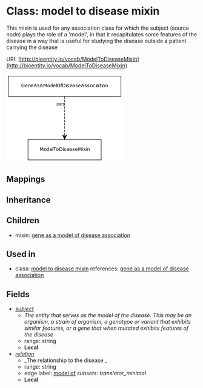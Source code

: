 # Class: model to disease mixin


This mixin is used for any association class for which the subject (source node) plays the role of a 'model', in that it recapitulates some features of the disease in a way that is useful for studying the disease outside a patient carrying the disease

URI: [http://bioentity.io/vocab/ModelToDiseaseMixin](http://bioentity.io/vocab/ModelToDiseaseMixin)

![img](images/ModelToDiseaseMixin.png)
## Mappings

## Inheritance

## Children

 *  mixin: [gene as a model of disease association](GeneAsAModelOfDiseaseAssociation.md)
## Used in

 *  class: [model to disease mixin](ModelToDiseaseMixin.md) references: [gene as a model of disease association](GeneAsAModelOfDiseaseAssociation.md)
## Fields

 * _[subject](subject.md)_
    * _The entity that serves as the model of the disease. This may be an organism, a strain of organism, a genotype or variant that exhibits similar features, or a gene that when mutated exhibits features of the disease_
    * range: string
    * __Local__
 * _[relation](relation.md)_
    * _The relationship to the disease
  _
    * range: string
    * edge label: [model of](model_of.md) *subsets: translator_minimal*
    * __Local__
